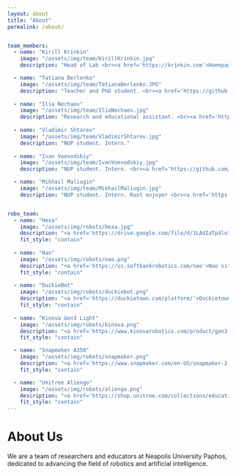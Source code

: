```yaml
---
layout: about
title: "About"
permalink: /about/


team_members:
  - name: "Kirill Krinkin"
    image: "/assets/img/team/KirillKrinkin.jpg" 
    description: "Head of Lab <br><a href='https://krinkin.com'>Homepage</a>"

  - name: "Tatiana Berlenko"
    image: "/assets/img/team/TatianaBerlenko.JPG"
    description: "Teacher and PhD student. <br><a href='https://github.com/TatyanaBerlenko'>GitHub</a>"
    
  - name: "Ilia Nechaev"
    image: "/assets/img/team/IliaNechaev.jpg"
    description: "Research and educational assistant. <br><a href='https://info.spgc.dev'>Homepage</a>"
    
  - name: "Vladimir Shtarev"
    image: "/assets/img/team/VladimirShtarev.jpg"
    description: "NUP student. Intern."
       
  - name: "Ivan Voevodskiy"
    image: "/assets/img/team/IvanVoevodskiy.jpg"
    description: "NUP student. Intern. <br><a href='https://github.com/Liberalizm'>GitHub</a>"

  - name: "Mikhail Maliugin"
    image: "/assets/img/team/MikhailMaliugin.jpg"
    description: "NUP student. Intern. Rust enjoyer <br><a href='https://github.com/miko089'>GitHub</a>"


robo_team:
  - name: "Hexa"
    image: "/assets/img/robots/hexa.jpg" 
    description: "<a href='https://drive.google.com/file/d/1LAdIaTp4lo3-y2AYvNmJ0rKLRDqJm5Ft/view?usp=sharing'>Hexa user manual</a>"
    fit_style: "contain"
    
  - name: "Nao"
    image: "/assets/img/robots/nao.png"
    description: "<a href='https://us.softbankrobotics.com/nao'>Nao site</a>"
    fit_style: "contain"
    
  - name: "DuckieBot"
    image: "/assets/img/robots/duckiebot.png"
    description: "<a href='https://duckietown.com/platform/'>Duckietown site</a>"
    fit_style: "contain"
  
  - name: "Kinova Gen3 Light"
    image: "/assets/img/robots/kinova.png"
    description: "<a href='https://www.kinovarobotics.com/product/gen3-lite-robots'>Kinova site</a>"
    fit_style: "contain"

  - name: "Snapmaker A350"
    image: "/assets/img/robots/snapmaker.png"
    description: "<a href='https://www.snapmaker.com/en-US/snapmaker-2'>Snapmaker site</a>"
    fit_style: "contain"

  - name: "Unitree Aliengo"
    image: "/assets/img/robots/aliengo.png"
    description: "<a href='https://shop.unitree.com/collections/education-industry?_gl=1*1mk0wp6*_up*MQ..*_ga*MTc3MTQ2Mzk3LjE3NTQzMDU5OTg.*_ga_0B96DDW0RK*czE3NTQzMDU5OTckbzEkZzEkdDE3NTQzMDYwMDgkajQ5JGwwJGgxNDk3NjU3MDUw'>Unitree site</a>"
    fit_style: "contain"
---
```


# About Us

We are a team of researchers and educators at Neapolis University Paphos, dedicated to advancing the field of robotics and artificial intelligence. 
